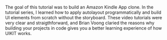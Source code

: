 The goal of this tutorial was to build an Amazon Kindle App clone. In the tutorial series, I learned how to apply autolayout programmatically and build UI elements from scratch without the storyboard. These video tutorials were very clear and straigthforward, and Brian Voong claried the reasons why building your projects in code gives you a better learning experience of how UIKIT works.
